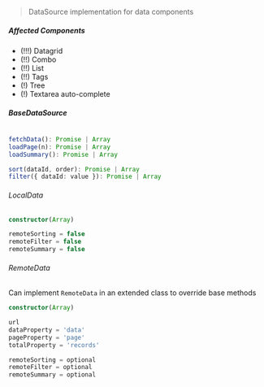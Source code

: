 > DataSource implementation for data components

##### Affected Components

* (!!!) Datagrid
* (!!) Combo
* (!!) List
* (!!) Tags
* (!) Tree
* (!) Textarea auto-complete


##### BaseDataSource

```ts

fetchData(): Promise | Array
loadPage(n): Promise | Array
loadSummary(): Promise | Array

sort(dataId, order): Promise | Array
filter({ dataId: value }): Promise | Array

```

###### LocalData

```ts
constructor(Array)

remoteSorting = false
remoteFilter = false
remoteSummary = false
```

###### RemoteData
Can implement `RemoteData` in an extended class to override base methods

```ts
constructor(Array)

url
dataProperty = 'data'
pageProperty = 'page'
totalProperty = 'records'

remoteSorting = optional
remoteFilter = optional
remoteSummary = optional
```

